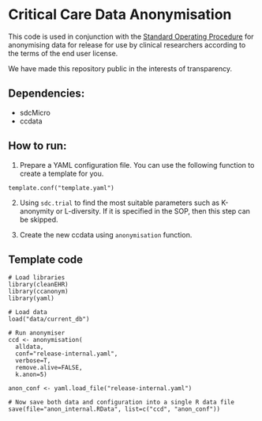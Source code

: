 # Critical Care Data Anonymisation

This code is used in conjunction with the [Standard Operating Procedure](https://github.com/UCL-HIC/ccanonym/blob/master/inst/SOP%20data%20release.pdf) for anonymising data for release for use by clinical researchers according to the terms of the end user license.

We have made this repository public in the interests of transparency.

## Dependencies:
* sdcMicro
* ccdata

## How to run:
1. Prepare a YAML configuration file. You can use the following function to
create a template for you.
```
template.conf("template.yaml")
```

2. Using `sdc.trial` to find the most suitable parameters such as K-anonymity
or L-diversity. If it is specified in the SOP, then this step can be skipped.

3. Create the new ccdata using `anonymisation` function.


## Template code

```
# Load libraries
library(cleanEHR)
library(ccanonym)
library(yaml)

# Load data
load("data/current_db")

# Run anonymiser
ccd <- anonymisation(
  alldata,
  conf="release-internal.yaml",
  verbose=T,
  remove.alive=FALSE,
  k.anon=5)

anon_conf <- yaml.load_file("release-internal.yaml")

# Now save both data and configuration into a single R data file
save(file="anon_internal.RData", list=c("ccd", "anon_conf"))
```

